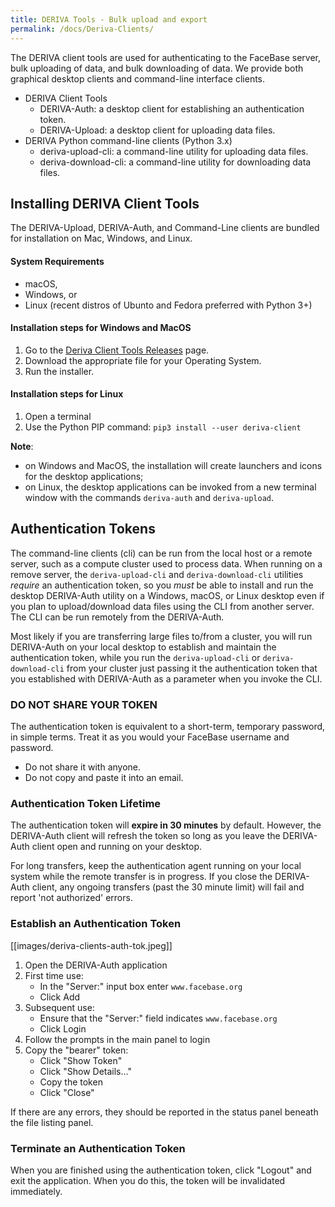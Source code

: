 ```yaml
---
title: DERIVA Tools - Bulk upload and export
permalink: /docs/Deriva-Clients/
---
```


The DERIVA client tools are used for authenticating to the FaceBase server,
bulk uploading of data, and bulk downloading of data. We provide both graphical
desktop clients and command-line interface clients.

- DERIVA Client Tools
    - DERIVA-Auth: a desktop client for establishing an authentication token.
    - DERIVA-Upload: a desktop client for uploading data files.
- DERIVA Python command-line clients (Python 3.x)
    - deriva-upload-cli: a command-line utility for uploading data files.
    - deriva-download-cli: a command-line utility for downloading data files.


## Installing DERIVA Client Tools

The DERIVA-Upload, DERIVA-Auth, and Command-Line clients are bundled for installation on Mac, Windows, and Linux.

#### System Requirements
- macOS,
- Windows, or
- Linux (recent distros of Ubunto and Fedora preferred with Python 3+)

#### Installation steps for Windows and MacOS
1. Go to the [Deriva Client Tools Releases](https://github.com/informatics-isi-edu/deriva-client-bundle/releases) page.
2. Download the appropriate file for your Operating System.
3. Run the installer.

#### Installation steps for Linux
1. Open a terminal
2. Use the Python PIP command: `pip3 install --user deriva-client`

**Note**:
 - on Windows and MacOS, the installation will create launchers and icons for the desktop applications;
 - on Linux, the desktop applications can be invoked from a new terminal window with the commands `deriva-auth` and `deriva-upload`.

## Authentication Tokens

The command-line clients (cli) can be run from the local host or a remote
server, such as a compute cluster used to process data. When running on a
remove server, the `deriva-upload-cli` and `deriva-download-cli` utilities
_require_ an authentication token, so you _must_ be able to install and run
the desktop DERIVA-Auth utility on a Windows, macOS, or Linux desktop even
if you plan to upload/download data files using the CLI from another server.
The CLI can be run remotely from the DERIVA-Auth.

Most likely if you are transferring large files to/from a cluster, you will run
DERIVA-Auth on your local desktop to establish and maintain the authentication
token, while you run the `deriva-upload-cli` or `deriva-download-cli` from your
cluster just passing it the authentication token that you established with
DERIVA-Auth as a parameter when you invoke the CLI.

### DO NOT SHARE YOUR TOKEN

The authentication token is equivalent to a short-term, temporary password, in
simple terms. Treat it as you would your FaceBase username and password.
- Do not share it with anyone.
- Do not copy and paste it into an email.

### Authentication Token Lifetime

The authentication token will **expire in 30 minutes** by default. However, the
DERIVA-Auth client will refresh the token so long as you leave the DERIVA-Auth
client open and running on your desktop.

For long transfers, keep the authentication agent running on your local
system while the remote transfer is in progress. If you close the DERIVA-Auth
client, any ongoing transfers (past the 30 minute limit) will fail and report
'not authorized' errors.

### Establish an Authentication Token

[[images/deriva-clients-auth-tok.jpeg]]

1. Open the DERIVA-Auth application
2. First time use:
    - In the "Server:" input box enter `www.facebase.org`
    - Click Add
3. Subsequent use:
    - Ensure that the "Server:" field indicates `www.facebase.org`
    - Click Login
3. Follow the prompts in the main panel to login
4. Copy the "bearer" token:
    - Click "Show Token"
    - Click "Show Details..."
    - Copy the token
    - Click "Close"

If there are any errors, they should be reported in the status panel beneath the
file listing panel.

### Terminate an Authentication Token

When you are finished using the authentication token, click "Logout" and exit
the application. When you do this, the token will be invalidated immediately.
